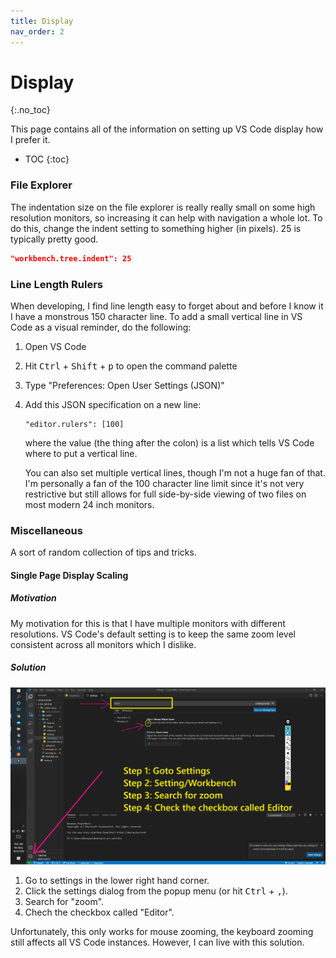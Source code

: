 ```yaml
---
title: Display
nav_order: 2
---
```


# Display
{:.no_toc}

This page contains all of the information on setting up VS Code display how I prefer it.

* TOC
{:toc}

### File Explorer

The indentation size on the file explorer is really really small on some high resolution monitors, so increasing it can help with navigation a whole lot. To do this, change the indent setting to something higher (in pixels). 25 is typically pretty good.

```json
"workbench.tree.indent": 25
```

### Line Length Rulers

When developing, I find line length easy to forget about and before I know it I have a monstrous 150 character line. To add a small vertical line in VS Code as a visual reminder, do the following:
1. Open VS Code
2. Hit <kbd>Ctrl</kbd> + <kbd>Shift</kbd> + <kbd>p</kbd> to open the command palette
3. Type "Preferences: Open User Settings (JSON)"
4. Add this JSON specification on a new line: 
    ```
    "editor.rulers": [100]
    ```
    where the value (the thing after the colon) is a list which tells VS Code where to put a vertical line. 
    
    You can also set multiple vertical lines, though I'm not a huge fan of that. I'm personally a fan of the 100 character line limit since it's not very restrictive but still allows for full side-by-side viewing of two files on most modern 24 inch monitors.

### Miscellaneous

A sort of random collection of tips and tricks.

#### Single Page Display Scaling

##### Motivation

My motivation for this is that I have multiple monitors with different resolutions. VS Code's default setting is to keep the same zoom level consistent across all monitors which I dislike.

##### Solution

![A step-by-step detailing of how to change the single page display scaling. The steps are outlined below.](single_page_display_scaling.png)

1. Go to settings in the lower right hand corner.
2. Click the settings dialog from the popup menu (or hit <kbd>Ctrl</kbd> + <kbd>,</kbd>).
3. Search for "zoom".
4. Chech the checkbox called "Editor".

Unfortunately, this only works for mouse zooming, the keyboard zooming still affects all VS Code instances. However, I can live with this solution.